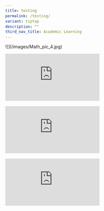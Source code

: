 ```yaml
---
title: testing
permalink: /testing/
variant: tiptap
description: ""
third_nav_title: Academic Learning
---
```

<p>![](/images/Math_pic_4.jpg)</p>
<div class="iframe-wrapper">
<iframe allowfullscreen="true" frameborder="0" src="https://www.youtube.com/embed/XB7WfX1X-vs"></iframe>
</div>
<p></p>
<p></p>
<div class="iframe-wrapper">
<iframe allowfullscreen="true" frameborder="0" src="https://www.youtube.com/embed/XB7WfX1X-vs?si=FmJCezasVat6HIrN"></iframe>
</div>
<p></p>
<p></p>
<div class="iframe-wrapper">
<iframe allowfullscreen="true" frameborder="0" src="https://www.youtube.com/embed/XB7WfX1X-vs?si=nUZieEFAWRLB1d0j"></iframe>
</div>
<p></p>